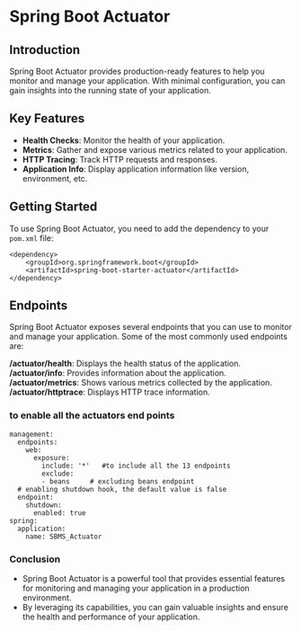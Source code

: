 # Spring Boot Actuator

## Introduction

Spring Boot Actuator provides production-ready features to help you monitor and manage your application. With minimal configuration, you can gain insights into the running state of your application.

## Key Features

- **Health Checks**: Monitor the health of your application.
- **Metrics**: Gather and expose various metrics related to your application.
- **HTTP Tracing**: Track HTTP requests and responses.
- **Application Info**: Display application information like version, environment, etc.

## Getting Started

To use Spring Boot Actuator, you need to add the dependency to your `pom.xml` file:

```
<dependency>
    <groupId>org.springframework.boot</groupId>
    <artifactId>spring-boot-starter-actuator</artifactId>
</dependency>
```

## Endpoints
Spring Boot Actuator exposes several endpoints that you can use to monitor and manage your application. Some of the most commonly used endpoints are:

**/actuator/health**: Displays the health status of the application.
**/actuator/info**: Provides information about the application.
**/actuator/metrics**: Shows various metrics collected by the application.
**/actuator/httptrace**: Displays HTTP trace information.


### to enable all the actuators end points
```
management:
  endpoints:
    web:
      exposure:   
        include: '*'   #to include all the 13 endpoints
        exclude:
        - beans     # excluding beans endpoint
  # enabling shutdown hook, the default value is false
  endpoint:
    shutdown:
      enabled: true
spring:
  application:
    name: SBMS_Actuator
```

### Conclusion
- Spring Boot Actuator is a powerful tool that provides essential features for monitoring and managing your application in a production environment. 
- By leveraging its capabilities, you can gain valuable insights and ensure the health and performance of your application.


